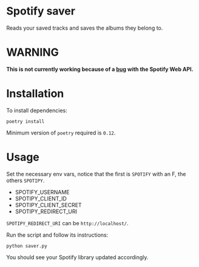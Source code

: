 Spotify saver
=============

Reads your saved tracks and saves the albums they belong to.

# WARNING

**This is not currently working because of a [bug](https://github.com/spotify/web-api/issues/1284) with the Spotify Web API.**


Installation
============

To install dependencies:

    poetry install

Minimum version of `poetry` required is `0.12`.

Usage
=====

Set the necessary env vars, notice that the first is `SPOTIFY` with an F, the others `SPOTIPY`.

* SPOTIFY_USERNAME
* SPOTIPY_CLIENT_ID
* SPOTIPY_CLIENT_SECRET
* SPOTIPY_REDIRECT_URI

`SPOTIPY_REDIRECT_URI` can be `http://localhost/`.

Run the script and follow its instructions:

    python saver.py

You should see your Spotify library updated accordingly.
